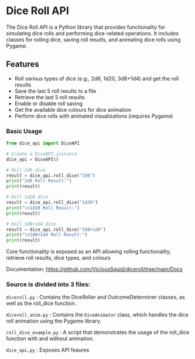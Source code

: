 # Dice Roll API

The Dice Roll API is a Python library that provides functionality for simulating dice rolls and performing dice-related operations. It includes classes for rolling dice, saving roll results, and animating dice rolls using Pygame.

## Features

- Roll various types of dice (e.g., 2d6, 1d20, 3d8+1d4) and get the roll results
- Save the last 5 roll results to a file
- Retrieve the last 5 roll results
- Enable or disable roll saving
- Get the available dice colours for dice animation
- Perform dice rolls with animated visualizations (requires Pygame)

### Basic Usage

```python
from dice_api import DiceAPI

# Create a DiceAPI instance
dice_api = DiceAPI()

# Roll 2d6 dice
result = dice_api.roll_dice("2d6")
print("2d6 Roll Result:")
print(result)

# Roll 1d20 dice
result = dice_api.roll_dice("1d20")
print("\n1d20 Roll Result:")
print(result)

# Roll 3d8+1d4 dice
result = dice_api.roll_dice("3d8+1d4")
print("\n3d8+1d4 Roll Result:")
print(result)
```

Core functionality is exposed as an API allowing rolling functionality, retrieve roll results, dice types, and colours

Documentation: https://github.com/ViciousSquid/diceroll/tree/main/Docs

### Source is divided into 3 files:


<code style="color : name_color">diceroll.py</code> : Contains the DiceRoller and OutcomeDeterminer classes, as well as the roll_dice function.

<code style="color : name_color">diceroll_anim.py</code> : Contains the <code style="color : name_color">DiceAnimator</code> class, which handles the dice roll animation using the Pygame library.

<code style="color : name_color">roll_dice_example.py</code> : A script that demonstrates the usage of the roll_dice function with and without animation.

<code style="color : name_color">dice_api.py</code> : Exposes API feaures
